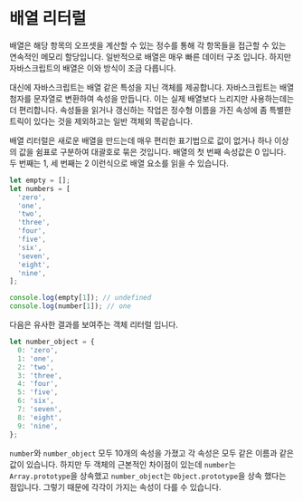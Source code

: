 # 배열 리터럴

배열은 해당 항목의 오프셋을 계산할 수 있는 정수를 통해 각 항목들을 접근할 수 있는 연속적인 메모리 할당입니다. 일반적으로 배열은 매우 빠른 데이터 구조 입니다. 하지만 자바스크립트의 배열은 이와 방식이 조금 다릅니다.

대신에 자바스크립트는 배열 같은 특성을 지닌 객체를 제공합니다. 자바스크립트는 배열 첨자를 문자열로 변환하여 속성을 만듭니다. 이는 실제 배열보다 느리지만 사용하는데는 더 편리합니다. 속성들을 읽거나 갱신하는 작업은 정수형 이름을 가진 속성에 좀 특별한 트릭이 있다는 것을 제외하고는 일반 객체외 똑같습니다.

배열 리터럴은 새로운 배열을 만드는데 매우 편리한 표기법으로 값이 없거나 하나 이상의 값을 쉼표로 구분하여 대괄호로 묶은 것입니다. 배열의 첫 번째 속성값은 0 입니다. 두 번째는 1, 세 번째는 2 이런식으로 배열 요소를 읽을 수 있습니다.

```js
let empty = [];
let numbers = [
  'zero',
  'one',
  'two',
  'three',
  'four',
  'five',
  'six',
  'seven',
  'eight',
  'nine',
];

console.log(empty[1]); // undefined
console.log(number[1]); // one
```

다음은 유사한 결과를 보여주는 객체 리터럴 입니다.

```js
let number_object = {
  0: 'zero',
  1: 'one',
  2: 'two',
  3: 'three',
  4: 'four',
  5: 'five',
  6: 'six',
  7: 'seven',
  8: 'eight',
  9: 'nine',
};
```

`number`와 `number_object` 모두 10개의 속성을 가졌고 각 속성은 모두 같은 이름과 같은 값이 있습니다. 하지만 두 객체의 근본적인 차이점이 있는데 `number`는 `Array.prototype`을 상속했고 `number_object`는 `Object.prototype`을 상속 했다는 점입니다. 그렇기 때문에 각각이 가지는 속성이 다를 수 있습니다.
